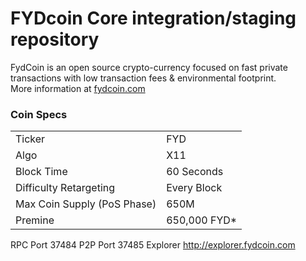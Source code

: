 FYDcoin Core integration/staging repository
=====================================


FydCoin is an open source crypto-currency focused on fast private transactions with low transaction fees & environmental footprint.  
More information at [fydcoin.com](http://www.fydcoin.com)

### Coin Specs
<table>
<tr><td>Ticker</td><td>FYD</td></tr>
<tr><td>Algo</td><td>X11</td></tr>
<tr><td>Block Time</td><td>60 Seconds</td></tr>
<tr><td>Difficulty Retargeting</td><td>Every Block</td></tr>
<tr><td>Max Coin Supply (PoS Phase)</td><td>650M</td></tr>
<tr><td>Premine</td><td>650,000 FYD*</td></tr>
</table>

RPC Port 37484 
P2P Port 37485 
Explorer http://explorer.fydcoin.com



